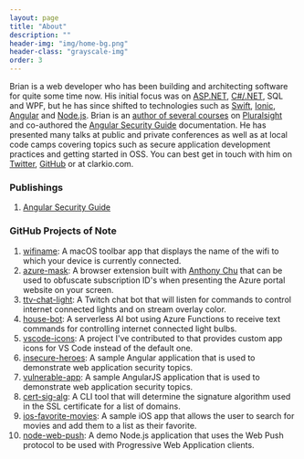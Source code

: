 ```yaml
---
layout: page
title: "About"
description: ""
header-img: "img/home-bg.png"
header-class: "grayscale-img"
order: 3
---
```


<p>Brian is a web developer who has been building and architecting software for quite some time now. His initial focus was on <a href="https://www.asp.net/">ASP.NET</a>, <a href="https://www.microsoft.com/net/">C#/.NET</a>, SQL and WPF, but he has since shifted to technologies such as <a href="https://swift.org/getting-started/">Swift</a>, <a href="http://ionicframework.com/">Ionic</a>, <a href="https://angular.io/">Angular</a> and <a href="https://nodejs.org">Node.js</a>. Brian is an <a href="https://www.pluralsight.com/authors/brian-clark">author of several courses</a> on <a href="https://www.pluralsight.com/">Pluralsight</a> and co-authored the <a href="https://angular.io/docs/ts/latest/guide/security.html">Angular Security Guide</a> documentation. He has presented many talks at public and private conferences as well as at local code camps covering topics such as secure application development practices and getting started in OSS. You can best get in touch with him on <a href="https://twitter.com/_clarkio">Twitter</a>, <a href="https://github.com/clarkio">GitHub</a> or at clarkio.com.</p>

### Publishings

1. [Angular Security Guide](https://angular.io/docs/ts/latest/guide/security.html)

### GitHub Projects of Note

1. [wifiname](https://github.com/clarkio/macos-wifiname): A macOS toolbar app that displays the name of the wifi to which your device is currently connected.
2. [azure-mask](): A browser extension built with [Anthony Chu](https:twitter.com/nthonychu) that can be used to obfuscate subscription ID's when presenting the Azure portal website on your screen.
3. [ttv-chat-light](https://github.com/clarkio/ttv-chat-light): A Twitch chat bot that will listen for commands to control internet connected lights and on stream overlay color.
4. [house-bot](https://github.com/clarkio/house-bot): A serverless AI bot using Azure Functions to receive text commands for controlling internet connected light bulbs.
5. [vscode-icons](https://github.com/dhanishgajjar/vscode-icons): A project I've contributed to that provides custom app icons for VS Code instead of the default one.
6. [insecure-heroes](https://github.com/Azure-Samples/angular-cosmosdb/tree/insecure-heroes): A sample Angular application that is used to demonstrate web application security topics.
7. [vulnerable-app](https://github.com/clarkio/vulnerable-app): A sample AngularJS application that is used to demonstrate web application security topics.
8. [cert-sig-alg](https://github.com/clarkio/cert-sig-alg): A CLI tool that will determine the signature algorithm used in the SSL certificate for a list of domains.
9. [ios-favorite-movies](https://github.com/clarkio/ios-favorite-movies): A sample iOS app that allows the user to search for movies and add them to a list as their favorite.
10. [node-web-push](https://github.com/clarkio/node-web-push): A demo Node.js application that uses the Web Push protocol to be used with Progressive Web Application clients.
